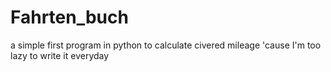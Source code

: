 # Fahrten_buch
a simple first program in python to calculate civered mileage 'cause I'm too lazy to write it everyday
